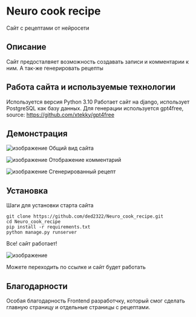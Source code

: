 # Neuro cook recipe
Сайт с рецептами от нейросети
## Описание
Сайт предосталвяет возможность создавать записи и комментарии к ним. А так-же генерировать рецепты 
## Работа сайта и используемые технологии
Используется версия Python 3.10
Работает сайт на django, использует PostgreSQL как базу данных.
Для генерации используется gpt4free, source: https://github.com/xtekky/gpt4free
## Демонстрация

![изображение](https://github.com/ded2322/Neuro_cook_recipe/assets/151318767/ac693134-f457-41f9-951b-15604efa8585)
Общий вид сайта

![изображение](https://github.com/ded2322/Neuro_cook_recipe/assets/151318767/39052d05-092a-4dc3-b65f-46318d49baa1)
Отображение комментарий 

![изображение](https://github.com/ded2322/Neuro_cook_recipe/assets/151318767/e51d22fe-16f8-4fe9-9a8c-d430f4a0a110)
Сгенерированный рецепт

## Установка

Шаги для установки старта сайта

```
git clone https://github.com/ded2322/Neuro_cook_recipe.git
cd Neuro_cook_recipe
pip install -r requirements.txt 
python manage.py runserver
```
Все! сайт работает!

![изображение](https://github.com/ded2322/Neuro_cook_recipe/assets/151318767/88abad9f-bbbd-4602-bbc7-5c369e1aecba)

Можете переходить по ссылке и сайт будет работать

## Благодарности

Особая благодарность Frontend разработчку, который смог сделать главную страницу и отдельные страницы с рецептами. 
